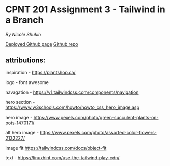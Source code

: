 # CPNT 201 Assignment 3 - Tailwind in a Branch

*By Nicole Shukin*

[Deployed Github page](https://l1ch3n.github.io/cpnt201-a3/)
[Github repo](https://github.com/l1ch3n/cpnt201-a3)


## attributions:

inspiration - https://plantshop.ca/

logo - font awesome

navagation - https://v1.tailwindcss.com/components/navigation

hero section  - https://www.w3schools.com/howto/howto_css_hero_image.asp

hero image - https://www.pexels.com/photo/green-succulent-plants-on-pots-1470171/

alt hero image - https://www.pexels.com/photo/assorted-color-flowers-2132227/

image fit https://tailwindcss.com/docs/object-fit

text - https://linuxhint.com/use-the-tailwind-play-cdn/
